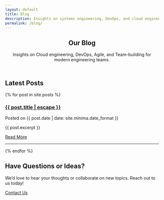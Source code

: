 ```yaml
---
layout: default
title: Blog
description: Insights on systems engineering, DevOps, and cloud engineering.
permalink: /blog/
---
```


<section class="default-page">
  <header class="hero animate-fade-in">
    <h1>Our Blog</h1>
    <p class="lead">Insights on Cloud engineering, DevOps, Agile, and Team-building for modern engineering teams.</p>
  </header>

  <section class="page-section animate-slide-up">
    <h2><i class="fas fa-book"></i> Latest Posts</h2>
    {% for post in site.posts %}
      <article class="post-preview">
        <h3><a href="{{ post.url | relative_url }}">{{ post.title | escape }}</a></h3>
        <p class="post-meta">Posted on {{ post.date | date: site.minima.date_format }}</p>
        <p>{{ post.excerpt }}</p>
        <a href="{{ post.url | relative_url }}" class="button-primary">Read More</a>
      </article>
      <hr>
    {% endfor %}
  </section>

  <section class="contact-cta animate-fade-in">
    <h2>Have Questions or Ideas?</h2>
    <p>We’d love to hear your thoughts or collaborate on new topics. Reach out to us today!</p>
    <a href="/contact/" class="button-primary">Contact Us</a>
  </section>
</section>
